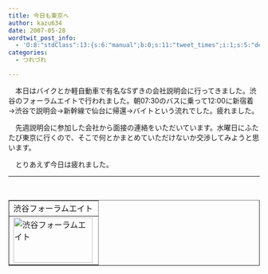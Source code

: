 ```yaml
---
title: 今日も東京へ
author: kazu634
date: 2007-05-28
wordtwit_post_info:
  - 'O:8:"stdClass":13:{s:6:"manual";b:0;s:11:"tweet_times";i:1;s:5:"delay";i:0;s:7:"enabled";i:1;s:10:"separation";s:2:"60";s:7:"version";s:3:"3.7";s:14:"tweet_template";b:0;s:6:"status";i:2;s:6:"result";a:0:{}s:13:"tweet_counter";i:2;s:13:"tweet_log_ids";a:1:{i:0;i:2967;}s:9:"hash_tags";a:0:{}s:8:"accounts";a:1:{i:0;s:7:"kazu634";}}'
categories:
  - つれづれ

---
```

<div class="section">
<p>
    　本日はバイクとか軽自動車で有名なSずきの会社説明会に行ってきました。渋谷のフォーラムエイトで行われました。朝07:30のバスに乗って12:00に新宿着→渋谷で説明会→新幹線で仙台に帰還→バイトという流れでした。疲れました。
</p>
  
<p>
    　先週説明会に参加した会社から面接の連絡をいただいています。水曜日にふたたび東京に行くので、そこで何とかまとめていただけないか交渉してみようと思います。
</p>
  
<p>
    　とりあえず今日は疲れました。
</p>
  
<hr />
  
<center>
<br /> 
    
<table cellspacing="0" cellpadding="2" border="1">
<tr valign="top">
<td>
          渋谷フォーラムエイト
</td>
</tr>
      
<tr valign="top">
<td>
<a href="http://maps.google.co.jp/maps?f=q&hl=ja&q=http://route.alpslab.jp/get.rb%3Fid%3Db86d477b2d6f0a06f0ad66134aa85cf4%26type%3Dkml" onclick="__gaTracker('send', 'event', 'outbound-article', 'http://maps.google.co.jp/maps?f=q&hl=ja&q=http://route.alpslab.jp/get.rb%3Fid%3Db86d477b2d6f0a06f0ad66134aa85cf4%26type%3Dkml', '');" target="_blank"><img width="159" align="left" alt="渋谷フォーラムエイト" src="http://image.blog.livedoor.jp/simoom634/imgs/5/d/5d60f901-s.jpg" class="pict" height="91" border="0" /></a>
</td>
</tr>
</table>
    
<p>
</center> </div>
